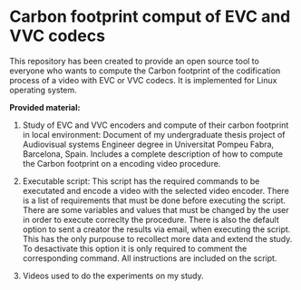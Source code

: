 # Carbon footprint comput of EVC and VVC codecs
This repository has been created to provide an open source tool to everyone who wants to compute the Carbon footprint of the codification process of a video with EVC or VVC codecs. It is implemented for Linux operating system.

**Provided material:**
  1. Study of EVC and VVC encoders and compute of their carbon footprint in local environment: Document of my undergraduate thesis project of Audiovisual systems Engineer degree in Universitat Pompeu Fabra,              Barcelona, Spain. Includes a complete description of how to compute the Carbon footprint on a encoding video procedure.

  2. Executable script: This script has the required commands to be executated and encode a video with the selected video encoder. There is a list of requirements that must be done before executing the script.
     There are some variables and values that must be changed by the user in order to execute correclty the procedure.
     There is also the default option to sent a creator the results via email, when executing the script. This has the only purpouse to recollect more data and extend the study. To desactivate this option it is
     only required to comment the corresponding command. All instructions are included on the script.

  3. Videos used to do the experiments on my study.

